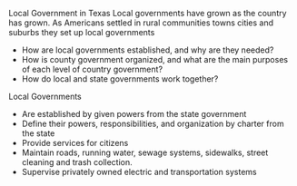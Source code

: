 Local Government in Texas
	Local governments have grown as the country has grown. As Americans settled in rural communities towns cities and suburbs they set up local governments 

- How are local governments established, and why are they needed?
- How is county government organized, and what are the main purposes of each level of country government?
- How do local and state governments work together?

Local Governments
- Are established by given powers from the state government
- Define their powers, responsibilities, and organization by charter from the state
- Provide services for citizens
- Maintain roads, running water, sewage systems, sidewalks, street cleaning and trash collection.
- Supervise privately owned electric and transportation systems


